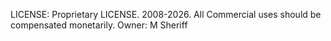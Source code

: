 LICENSE: Proprietary LICENSE. 2008-2026. All Commercial uses should be compensated monetarily.
Owner: M Sheriff
